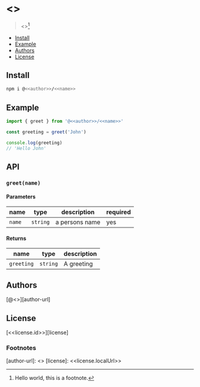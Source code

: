 # <<name>>

> <<description>>[^1]  

- [Install](#install)
- [Example](#example)
- [Authors](#authors)
- [License](#license)

## Install 

```bash
npm i @<<author>>/<<name>>
```

## Example

```js
import { greet } from '@<<author>>/<<name>>'

const greeting = greet('John')

console.log(greeting) 
// 'Hello John'
```

## API

### `greet(name)`

#### Parameters

| name     | type     | description    | required |
|----------|----------|----------------|----------|
| `name`   | `string` | a persons name | yes      |

#### Returns

| name       | type     | description |    
|------------|----------|-------------|
| `greeting` | `string` | A greeting  | 


<!--content:end-->


## Authors

[@<<author>>][author-url]  

## License

[<<license.id>>][license]  

### Footnotes 

[^1]: Hello world, this is a footnote.

[author-url]: <<author-url>>
[license]: <<license.localUrl>>
